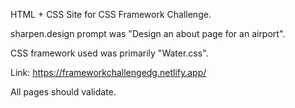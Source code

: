 HTML + CSS Site for CSS Framework Challenge.

sharpen.design prompt was "Design an about page for an airport".

CSS framework used was primarily "Water.css".

Link: https://frameworkchallengedg.netlify.app/

All pages should validate.
